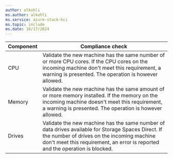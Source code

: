 ```yaml
---
author: alkohli
ms.author: alkohli
ms.service: azure-stack-hci
ms.topic: include
ms.date: 10/17/2024
---
```


| **Component** | **Compliance check**               |
|---------------|------------------------------------|
| CPU           | Validate the new machine has the same number of or more CPU cores. If the CPU cores on the incoming machine don't meet this requirement, a warning is presented. The operation is however allowed.                             |
| Memory        | Validate the new machine has the same amount of or more memory installed. If the memory on the incoming machine doesn't meet this requirement, a warning is presented. The operation is however allowed.                         |
| Drives        | Validate the new machine has the same number of data drives available for Storage Spaces Direct. If the number of drives on the incoming machine don't meet this requirement, an error is reported and the operation is blocked. |
